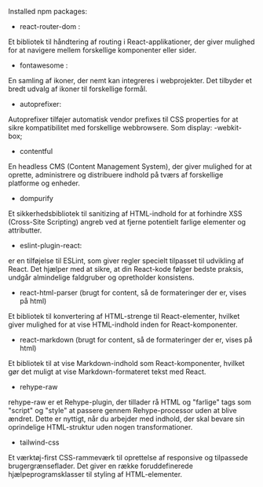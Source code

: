 

Installed npm packages:
* react-router-dom : 

Et bibliotek til håndtering af routing i React-applikationer, der giver mulighed for at navigere mellem forskellige komponenter eller sider.

* fontawesome :

En samling af ikoner, der nemt kan integreres i webprojekter. Det tilbyder et bredt udvalg af ikoner til forskellige formål.

* autoprefixer:

Autoprefixer tilføjer automatisk  vendor prefixes til CSS properties for at sikre kompatibilitet med forskellige webbrowsere. Som display: -webkit-box;

* contentful

En headless CMS (Content Management System), der giver mulighed for at oprette, administrere og distribuere indhold på tværs af forskellige platforme og enheder.

* dompurify

Et sikkerhedsbibliotek til sanitizing af HTML-indhold for at forhindre XSS (Cross-Site Scripting) angreb ved at fjerne potentielt farlige elementer og attributter.

* eslint-plugin-react:

 er en tilføjelse til ESLint, som giver regler specielt tilpasset til udvikling af React. Det hjælper med at sikre, at din React-kode følger bedste praksis, undgår almindelige faldgruber og opretholder konsistens.

* react-html-parser (brugt for content, så de formateringer der er, vises på html)

 Et bibliotek til konvertering af HTML-strenge til React-elementer, hvilket giver mulighed for at vise HTML-indhold inden for React-komponenter.

* react-markdown (brugt for content, så de formateringer der er, vises på html)

Et bibliotek til at vise Markdown-indhold som React-komponenter, hvilket gør det muligt at vise Markdown-formateret tekst med React.

* rehype-raw


rehype-raw er et Rehype-plugin, der tillader rå HTML og "farlige" tags som "script" og "style" at passere gennem Rehype-processor uden at blive ændret. Dette er nyttigt, når du arbejder med indhold, der skal bevare sin oprindelige HTML-struktur uden nogen transformationer.

* tailwind-css

Et værktøj-first CSS-rammeværk til oprettelse af responsive og tilpassede brugergrænseflader. Det giver en række foruddefinerede hjælpeprogramsklasser til styling af HTML-elementer.
